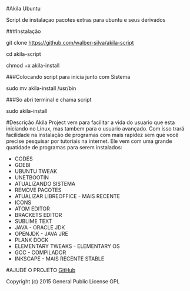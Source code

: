 #Akila Ubuntu

Script de instalaçao pacotes extras para ubuntu e seus derivados 

###Instalação

git clone https://github.com/walber-silva/akila-script

cd akila-script

chmod +x akila-install

###Colocando script para inicia junto com Sistema

sudo mv akila-install /usr/bin

###So abri terminal e chama script

sudo akila-install

#Descrição
Akila Project vem para facilitar a vida do usuario que esta iniciando no Linux, mas tambem para o usuario avançado. Com isso trará facilidade na instalação de programas com mais rapidez sem que você precise pesquisar por tutoriais na internet. Ele vem com uma grande quatidade de programas para serem instalados:

- CODES
- GDEBI
- UBUNTU TWEAK
- UNETBOOTIN
- ATUALIZANDO SISTEMA
- REMOVE PACOTES
- ATUALIZAR LIBREOFFICE - MAIS RECENTE
- ICONS
- ATOM EDITOR
- BRACKETS EDITOR
- SUBLIME TEXT
- JAVA - ORACLE JDK
- OPENJDK - JAVA JRE
- PLANK DOCK
- ELEMENTARY TWEAKS - ELEMENTARY OS
- GCC - COMPILADOR
- INKSCAPE - MAIS RECENTE STABLE

#AJUDE O PROJETO
[GitHub](https://github.com/walber-silva/akila-script)

Copyright (c) 2015 General Public License GPL

